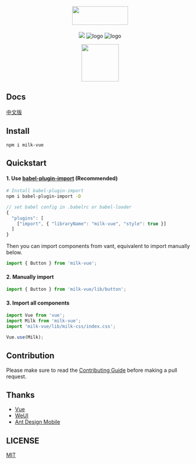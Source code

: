 
<h1 align="center">
  <img src="http://ooaa8syjw.bkt.clouddn.com/FgNkalCgxgLkf5-9M8hqW0AXg9SA" width="150" height="50">
</h1>
<p align="center">
  <img src="https://travis-ci.org/vueClub/milk-vue.svg?branch=master">
  <img alt="logo" src="https://img.shields.io/npm/v/milk-vue.svg">
  <img alt="logo" src="https://img.shields.io/npm/l/milk-vue.svg">
</p>
<p align="center">
  <img src="http://ooaa8syjw.bkt.clouddn.com/Fjz8Y1gtJzT77XyF0mBkYAL75s8l" width="100" height="100">
</p>

## Docs
[中文版](https://vueclub.github.io/milk-vue/#/)

## Install

```shell
npm i milk-vue
```

## Quickstart

#### 1. Use [babel-plugin-import](https://github.com/ant-design/babel-plugin-import) (Recommended)

```bash
# Install babel-plugin-import
npm i babel-plugin-import -D
```

```js
// set babel config in .babelrc or babel-loader
{
  "plugins": [
    ["import", { "libraryName": "milk-vue", "style": true }]
  ]
}
```

Then you can import components from vant, equivalent to import manually below.

```js
import { Button } from 'milk-vue';
```

#### 2. Manually import

```js
import { Button } from 'milk-vue/lib/button';
```

#### 3. Import all components

```js
import Vue from 'vue';
import Milk from 'milk-vue';
import 'milk-vue/lib/milk-css/index.css';

Vue.use(Milk);
```

## Contribution

Please make sure to read the [Contributing Guide](./.github/CONTRIBUTING.md) before making a pull request.

## Thanks

+ [Vue](https://github.com/vuejs/vue)
+ [WeUI](https://github.com/weui/weui)
+ [Ant Design Mobile](http://github.com/ant-design/ant-design-mobile)


## LICENSE

[MIT](https://zh.wikipedia.org/wiki/MIT%E8%A8%B1%E5%8F%AF%E8%AD%89)


